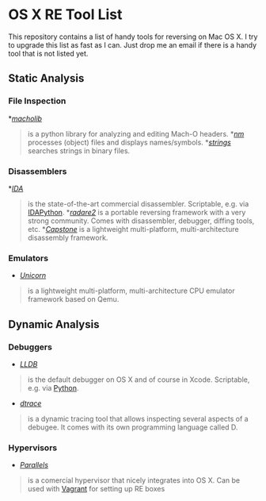 # OS X RE Tool List

This repository contains a list of handy tools for reversing on Mac OS X.
I try to upgrade this list as fast as I can. Just drop me an email if there is a handy tool that is not listed yet.

## Static Analysis

### File Inspection

**[macholib](https://bitbucket.org/ronaldoussoren/macholib)*
>is a python library for analyzing and editing Mach-O headers.
**[nm](https://developer.apple.com/library/mac/documentation/Darwin/Reference/ManPages/man1/nm.1.html)*
> processes (object) files and displays names/symbols.
**[strings](https://sourceware.org/binutils/docs/binutils/strings.html)*
> searches strings in binary files.

### Disassemblers

**[IDA](https://www.hex-rays.com/products/ida/)*
> is the state-of-the-art commercial disassembler. Scriptable, e.g. via [IDAPython](https://github.com/idapython/src).
**[radare2](http://www.radare.org/r/)*
> is a portable reversing framework with a very strong community. Comes with disassembler, debugger, diffing tools, etc.
**[Capstone](http://www.capstone-engine.org)*
> is a lightweight multi-platform, multi-architecture disassembly framework.

### Emulators

* *[Unicorn](http://www.unicorn-engine.org)*
>is a lightweight multi-platform, multi-architecture CPU emulator framework based on Qemu.

## Dynamic Analysis

### Debuggers

* *[LLDB](http://lldb.llvm.org)*
>is the default debugger on OS X and of course in Xcode. Scriptable, e.g. via [Python](http://lldb.llvm.org/scripting.html).
* *[dtrace](http://dtrace.org)*
>is a dynamic tracing tool that allows inspecting several aspects of a debugee. It comes with its own programming language called D.


### Hypervisors

* *[Parallels](http://www.parallels.com)*
>is a comercial hypervisor that nicely integrates into OS X. Can be used with [Vagrant](https://github.com/Parallels/vagrant-parallels) for setting up RE boxes